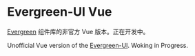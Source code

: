# Evergreen-UI Vue

[Evergreen](https://evergreen.segment.com/) 组件库的非官方 Vue 版本。正在开发中。

Unofficial Vue version of the [Evergreen-UI](https://evergreen.segment.com/). Woking in Progress.
